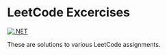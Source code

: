 # LeetCode Excercises

[![.NET](https://github.com/gdoct/LeetCodeExcercises/actions/workflows/dotnet.yml/badge.svg?branch=master)](https://github.com/gdoct/LeetCodeExcercises/actions/workflows/dotnet.yml)

These are solutions to various LeetCode assignments.
